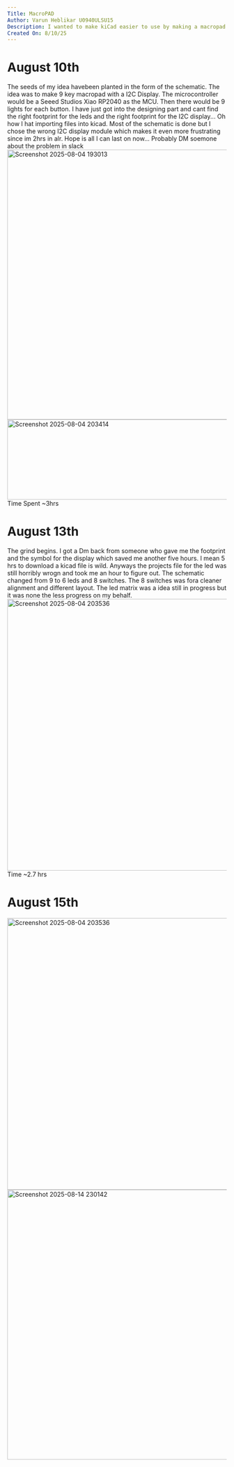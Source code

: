 ```yaml
---
Title: MacroPAD
Author: Varun Heblikar U0940ULSU15
Description: I wanted to make kiCad easier to use by making a macropad and coding it in KMK.
Created On: 8/10/25
---
```


# August 10th
The seeds of my idea  havebeen planted in the form of the schematic. The idea was to make 9 key macropad with a I2C Display. The microcontroller would be a Seeed Studios Xiao RP2040
as the MCU. Then there would be 9 lights for each button.
I have just got into the designing part and cant find the right footprint for the leds and the right footprint for the I2C display... Oh how I hat importing files into kicad.
Most of the schematic is done but I chose the wrong I2C display module which makes it even more frustrating since im 2hrs in alr. Hope is all I can last on now... Probably DM soemone about the problem in slack
<img width="707" height="620" alt="Screenshot 2025-08-04 193013" src="https://github.com/user-attachments/assets/32f6d155-79fb-45c9-a925-81902148c69f" />
<img width="575" height="184" alt="Screenshot 2025-08-04 203414" src="https://github.com/user-attachments/assets/e96e1f88-8c67-41d0-a0fa-8beac5bcf9f3" />
Time Spent ~3hrs 

# August 13th
The grind begins.
I got a Dm back from someone who gave me the footprint and the symbol for the display which saved me another five hours. I mean 5 hrs to download a kicad file is wild.
Anyways the projects file for the led was still horribly wrogn and took me an hour to figure out. The schematic changed from 9 to 6 leds and 8 switches. The 8 switches was fora cleaner alignment and different layout. The led matrix was a idea still in progress but it was none the less progress on my behalf.
<img width="744" height="624" alt="Screenshot 2025-08-04 203536" src="https://github.com/user-attachments/assets/8f451341-65fd-4f89-947e-5ff56d048ccd" />
Time ~2.7 hrs

# August 15th

<img width="744" height="624" alt="Screenshot 2025-08-04 203536" src="https://github.com/user-attachments/assets/c8a5d69c-291f-4e39-b121-c13398d15c94" />
<img width="1081" height="620" alt="Screenshot 2025-08-14 230142" src="https://github.com/user-attachments/assets/3de04c9c-aaa4-4c97-8aaa-64ec25ae8f95" />
